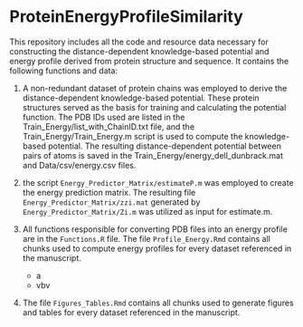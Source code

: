 # ProteinEnergyProfileSimilarity
This repository includes all the code and resource data necessary for constructing the distance-dependent knowledge-based potential and energy profile derived from protein structure and sequence. It contains the following functions and data:

1. A non-redundant dataset of protein chains was employed to derive the distance-dependent knowledge-based potential. These protein structures served as the basis for training and calculating the potential function. The PDB IDs used are listed in the Train_Energy/list_with_ChainID.txt file, and the Train_Energy/Train_Energy.m script is used to compute the knowledge-based potential. The resulting distance-dependent potential between pairs of atoms is saved in the Train_Energy/energy_dell_dunbrack.mat and Data/csv/energy.csv files.

2. the script `Energy_Predictor_Matrix/estimateP.m` was employed to create the energy prediction matrix. The resulting file `Energy_Predictor_Matrix/zzi.mat` generated by `Energy_Predictor_Matrix/Zi.m` was utilized as input for estimate.m.

3. All functions responsible for converting PDB files into an energy profile are in the `Functions.R` file. The file `Profile_Energy.Rmd` contains all chunks used to compute energy profiles for every dataset referenced in the manuscript.
   - a
   - vbv

5. The file `Figures_Tables.Rmd` contains all chunks used to generate figures and tables for every dataset referenced in the manuscript.
